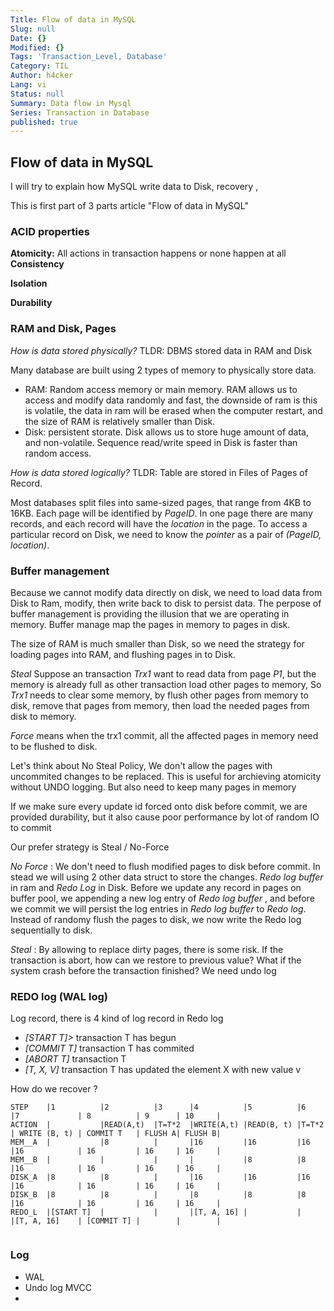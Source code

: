 ```yaml
---
Title: Flow of data in MySQL
Slug: null
Date: {}
Modified: {}
Tags: 'Transaction_Level, Database'
Category: TIL
Author: h4cker
Lang: vi
Status: null
Summary: Data flow in Mysql
Series: Transaction in Database
published: true
---
```

## Flow of data in MySQL

I will try to explain how MySQL write data to Disk, recovery , 

This is first part of 3 parts article "Flow of data in MySQL"

### ACID properties

**Atomicity:** All actions in transaction happens or none happen at all
**Consistency** 

**Isolation**

**Durability**


### RAM and Disk, Pages

_How is data stored physically?_ TLDR: DBMS stored data in RAM and Disk

Many database are built using 2 types of memory to physically store data.

- RAM: Random access memory or main memory. RAM allows us to access and modify data randomly and fast, the downside of ram is this is volatile, the data in ram will be erased when the computer restart, and the size of RAM is relatively smaller than Disk. 
- Disk: persistent storate. Disk allows us to store huge amount of data, and non-volatile. Sequence read/write speed in Disk is faster than random access.


_How is data stored logically?_ TLDR:  Table are stored in Files of Pages of Record.

Most databases split files into same-sized pages, that range from 4KB to 16KB. Each page will be identified by _PageID_. In one page there are many records, and each record will have the _location_ in the page. To access a particular record on Disk, we need to know the _pointer_ as a pair of _(PageID, location)_.


### Buffer management 

Because we cannot modify data directly on disk, we need to load data from Disk to Ram, modify, then write back to disk to persist data. The perpose of buffer management is providing the illusion that we are operating in memory. Buffer manage map the pages in memory to pages in disk.

The size of RAM is much smaller than Disk, so we need the strategy for loading pages into RAM, and flushing pages in to Disk. 

_Steal_ Suppose an transaction _Trx1_ want to read data from page _P1_, but the memory is already full as other transaction load other pages to memory, So _Trx1_ needs to clear some memory, by flush other pages from memory to disk, remove that pages from memory, then load the needed pages from disk to memory. 

_Force_ means when the trx1 commit, all the affected pages in memory need to be flushed to disk. 

Let's think about No Steal Policy, We don't allow the pages with uncommited changes to be replaced. This is useful for archieving atomicity without UNDO logging. But also need to keep many pages in memory

If we make sure every update id forced onto disk before commit, we are provided durability, but it also cause poor performance by lot of random IO to commit

Our prefer strategy is  Steal / No-Force

_No Force_ : We don't need to flush modified pages to disk before commit. In stead we will using 2 other data struct to store the changes. _Redo log buffer_ in ram and _Redo Log_ in Disk. Before we update any record in pages on buffer pool, we appending a new log entry of _Redo log buffer_ , and before we commit we will persist the log entries in _Redo log buffer_ to _Redo log_. Instead of randomy flush the pages to disk, we now write the Redo log sequentially to disk.

_Steal_ : By allowing to replace dirty pages, there is some risk. If the transaction is abort, how can we restore to previous value? What if the system crash before the transaction finished? We need undo log

### REDO log (WAL log)

Log record, there is 4 kind of log record in Redo log

- _[START T]>_ transaction T has begun
- _[COMMIT T]_ transaction T has commited
- _[ABORT T]_ transaction T 
- _[T, X, V]_ transaction T has updated the element X with new value v
  
How do we recover ?

```
STEP    |1          |2          |3      |4          |5          |6      |7             | 8          | 9      | 10     |
ACTION  |           |READ(A,t)  |T=T*2  |WRITE(A,t) |READ(B, t) |T=T*2  | WRITE (B, t) | COMMIT T   | FLUSH A| FLUSH B|
MEM__A  |           |8          |       |16         |16         |16     |16            | 16         | 16     | 16     |
MEM__B  |           |           |       |           |8          |8      |16            | 16         | 16     | 16     |
DISK_A  |8          |8          |       |16         |16         |16     |16            | 16         | 16     | 16     |
DISK_B  |8          |8          |       |8          |8          |8      |16            | 16         | 16     | 16     |
REDO_L  |[START T]  |           |       |[T, A, 16] |           |       |[T, A, 16]    | [COMMIT T] |        |        |
  
```

  



### Log

- WAL
- Undo log MVCC
-

